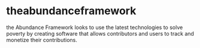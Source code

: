 # theabundanceframework
the Abundance Framework looks to use the latest technologies to solve poverty by creating software that allows contributors and users to track and monetize their contributions.
